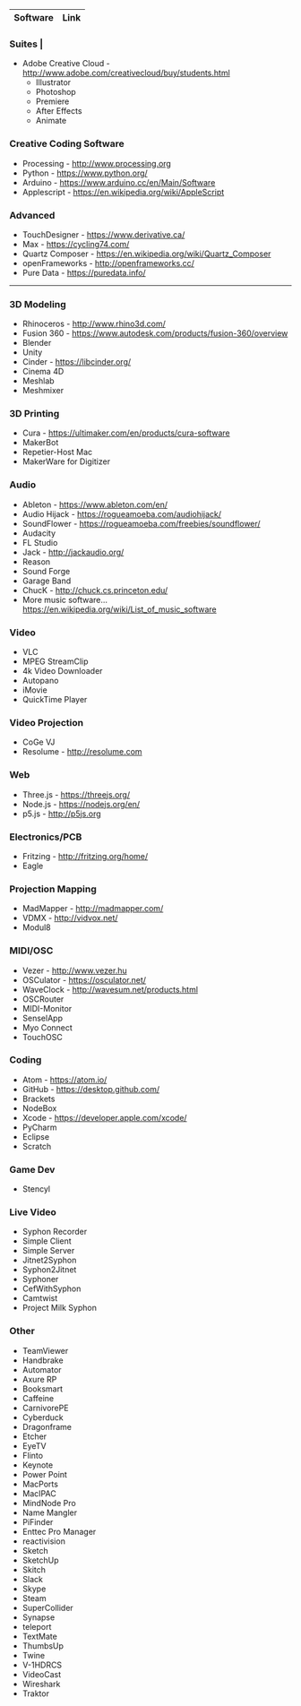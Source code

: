 Software | Link
------------ | -------------

### Suites |
- Adobe Creative Cloud - http://www.adobe.com/creativecloud/buy/students.html
  - Illustrator
  - Photoshop
  - Premiere
  - After Effects
  - Animate

### Creative Coding Software
- Processing - http://www.processing.org
- Python - https://www.python.org/
- Arduino - https://www.arduino.cc/en/Main/Software 
- Applescript - https://en.wikipedia.org/wiki/AppleScript

### Advanced
- TouchDesigner - https://www.derivative.ca/
- Max - https://cycling74.com/
- Quartz Composer - https://en.wikipedia.org/wiki/Quartz_Composer
- openFrameworks - http://openframeworks.cc/
- Pure Data - https://puredata.info/

-----

### 3D Modeling
- Rhinoceros - http://www.rhino3d.com/
- Fusion 360 - https://www.autodesk.com/products/fusion-360/overview
- Blender
- Unity
- Cinder - https://libcinder.org/
- Cinema 4D
- Meshlab
- Meshmixer

### 3D Printing
- Cura - https://ultimaker.com/en/products/cura-software
- MakerBot
- Repetier-Host Mac
- MakerWare for Digitizer

### Audio
- Ableton - https://www.ableton.com/en/
- Audio Hijack - https://rogueamoeba.com/audiohijack/
- SoundFlower - https://rogueamoeba.com/freebies/soundflower/
- Audacity
- FL Studio
- Jack - http://jackaudio.org/
- Reason
- Sound Forge
- Garage Band
- ChucK - http://chuck.cs.princeton.edu/
- More music software... https://en.wikipedia.org/wiki/List_of_music_software

### Video
- VLC
- MPEG StreamClip
- 4k Video Downloader
- Autopano
- iMovie
- QuickTime Player

### Video Projection
- CoGe VJ
- Resolume - http://resolume.com

### Web
- Three.js - https://threejs.org/
- Node.js - https://nodejs.org/en/
- p5.js - http://p5js.org

### Electronics/PCB
- Fritzing - http://fritzing.org/home/
- Eagle

### Projection Mapping
- MadMapper - http://madmapper.com/
- VDMX - http://vidvox.net/
- Modul8

### MIDI/OSC 
- Vezer - http://www.vezer.hu
- OSCulator - https://osculator.net/
- WaveClock - http://wavesum.net/products.html
- OSCRouter
- MIDI-Monitor
- SenselApp
- Myo Connect
- TouchOSC

### Coding
- Atom - https://atom.io/
- GitHub - https://desktop.github.com/
- Brackets
- NodeBox
- Xcode - https://developer.apple.com/xcode/
- PyCharm
- Eclipse
- Scratch

### Game Dev
- Stencyl

### Live Video
- Syphon Recorder
- Simple Client
- Simple Server
- Jitnet2Syphon
- Syphon2Jitnet
- Syphoner
- CefWithSyphon
- Camtwist
- Project Milk Syphon

### Other
- TeamViewer
- Handbrake
- Automator 
- Axure RP
- Booksmart
- Caffeine
- CarnivorePE
- Cyberduck
- Dragonframe
- Etcher
- EyeTV
- Flinto
- Keynote
- Power Point
- MacPorts
- MacIPAC
- MindNode Pro
- Name Mangler
- PiFinder
- Enttec Pro Manager
- reactivision
- Sketch
- SketchUp
- Skitch
- Slack
- Skype
- Steam
- SuperCollider
- Synapse
- teleport
- TextMate
- ThumbsUp
- Twine
- V-1HDRCS
- VideoCast
- Wireshark
- Traktor
